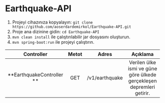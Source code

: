 # Earthquake-API

1. Projeyi cihazınıza kopyalayın: `git clone https://github.com/aoserdardemirkol/Earthquake-API.git`
2. Proje ana dizinine gidin: `cd Earthquake-API`
3. `mvn clean install` ile çalıştırılabilir jar dosyasını oluşturun.
4. `mvn spring-boot:run` ile projeyi çalıştırın.

|           Controller        | Metot  |      Adres     |                               Açıklama                               |        
| :-------------------------: | :----: | :------------: | :------------------------------------------------------------------: |
|  **EarthquakeController **  |  GET   | /v1/earthquake | Verilen ülke ismi ve güne göre ülkede gerçekleşen depremleri getirir.|
